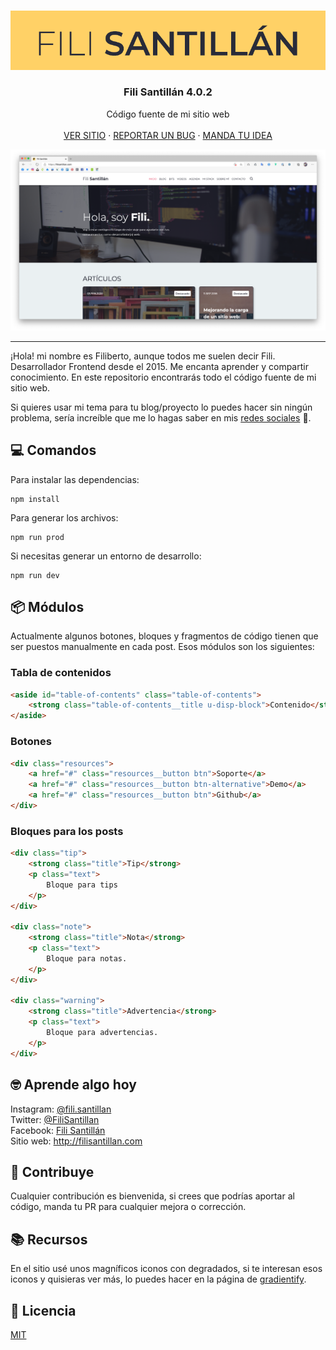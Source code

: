 <br/>

<p align="center">
  <a href="https://github.com/FiliSantillan/asynchronism">
    <img src="gh-static/gh-logo.png" alt="Logo">
  </a>

  <h3 align="center">Fili Santillán 4.0.2</h3>

  <p align="center">
    Código fuente de mi sitio web
    <br />
    <br />
    <a href="https://filisantillan.com/" target="_blank" rel="noopener">VER SITIO</a>
    ·
    <a href="https://github.com/FiliSantillan/Blog/issues/new?assignees=FiliSantillan&labels=Bug&template=bug.md">REPORTAR UN BUG</a>
    ·
    <a href="https://github.com/FiliSantillan/Blog/issues/new?assignees=FiliSantillan&labels=Suggestion&template=feature.md">MANDA TU IDEA</a>
  </p>

  <p align="center">
    <img src="gh-static/gh-site.png" alt="Fili Santillán Site">
  </p>
</p>

<hr />

¡Hola! mi nombre es Filiberto, aunque todos me suelen decir Fili. Desarrollador Frontend desde el 2015. Me encanta aprender y compartir conocimiento. En este repositorio encontrarás todo el código fuente de mi sitio web.

Si quieres usar mi tema para tu blog/proyecto lo puedes hacer sin ningún problema, sería increíble que me lo hagas saber en mis [redes sociales](#%f0%9f%a4%93-aprende-algo-hoy) 🤟.

## 💻 Comandos

Para instalar las dependencias:

```
npm install
```

Para generar los archivos:

```
npm run prod
```

Si necesitas generar un entorno de desarrollo:

```
npm run dev
```

## 📦 Módulos

Actualmente algunos botones, bloques y fragmentos de código tienen que ser puestos manualmente en cada post. Esos módulos son los siguientes:

### Tabla de contenidos

```html
<aside id="table-of-contents" class="table-of-contents">
    <strong class="table-of-contents__title u-disp-block">Contenido</strong>
</aside>
```

### Botones

```html
<div class="resources">
    <a href="#" class="resources__button btn">Soporte</a>
    <a href="#" class="resources__button btn-alternative">Demo</a>
    <a href="#" class="resources__button btn">Github</a>
</div>
```

### Bloques para los posts

```html
<div class="tip">
    <strong class="title">Tip</strong>
    <p class="text">
        Bloque para tips
    </p>
</div>

<div class="note">
    <strong class="title">Nota</strong>
    <p class="text">
        Bloque para notas.
    </p>
</div>

<div class="warning">
    <strong class="title">Advertencia</strong>
    <p class="text">
        Bloque para advertencias.
    </p>
</div>
```

## 🤓 Aprende algo hoy

Instagram: [@fili.santillan](https://www.instagram.com/fili.santillan/)  
Twitter: [@FiliSantillan](https://twitter.com/FiliSantillan)  
Facebook: [Fili Santillán](https://www.facebook.com/FiliSantillan96/)  
Sitio web: http://filisantillan.com

## 🤜 Contribuye

Cualquier contribución es bienvenida, si crees que podrías aportar al código, manda tu PR para cualquier mejora o corrección.

## 📚 Recursos

En el sitio usé unos magníficos iconos con degradados, si te interesan esos iconos y quisieras ver más, lo puedes hacer en la página de [gradientify](https://www.iconshock.com/svg-icons/).

## 📜 Licencia

[MIT](https://github.com/FiliSantillan/Blog/blob/master/LICENSE)
